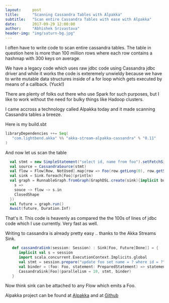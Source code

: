 ```yaml
---
layout:     post
title:      "Scanning Cassandra Tables with Alpakka"
subtitle:   "Scan entire Cassandra Tables with ease with Alpakka"
date:       2017-09-29 12:00:00
author:     "Abhishek Srivastava"
header-img: "img/saturn-bg.jpg"
---
```


I often have to write code to scan entire cassandra tables. The table in question here is more than 100 million rows where each row contains a hashmap with 300 keys on average.

We have a legacy code which uses raw jdbc code using Cassandra jdbc driver and while it works the code is exteremely unwieldy because we have to write mutable data structures inside of a for loop which gets executed by means of a callback. (Yuck!)

There are plenty of folks out there who use Spark for such purposes, but I like to work without the need for bulky things like Hadoop clusters. 

I came accross a technology called Alpakka today and it made scanning Cassandra tables a breeze.

Here is my build.sbt

```scala
libraryDependencies ++= Seq(
   "com.lightbend.akka" %% "akka-stream-alpakka-cassandra" % "0.11"
)

```

And now let us scan the table

```scala
  val stmt = new SimpleStatement("select id, name from foo").setFetchSize(100)
  val source = CassandraSource(stmt)
  val flow = Flow[Row, NotUsed].map{row => Foo(row.getLong(0), row.getString(1))}
  val sink = Sink.foreach[Foo](println)
  val graph = RunnableGraph.fromGraph(GraphDSL.create(sink){implicit builder => 
  	s => 
  	souce ~> flow ~> s.in
  	ClosedShape
  }) 
  val future = graph.run()
  Await(future, Duration.Inf)
```

That's it. This code is heavenly as compared the the 100s of lines of jdbc code which I use currently. Very fast as well.

Writing to cassandra is already pretty easy .. thanks to the Akka Streams Sink.

```scala
   def cassandraSink(session: Session) : Sink[Foo, Future[Done]] = {
      implicit val s = session
      import scala.concurrent.ExecutionContext.Implicits.global
      val stmt = session.prepare("update foo set name = ? where id = ?")
      val binder = (foo: Foo, statement: PreparedStatement) => statement.bind(foo.name, java.lang.Long.valueOf(foo.id))
      CassandraSink[Foo](parallelism = 10, stmt, binder)
   }

```

Now think sink can be attached to any Flow which emits a Foo.

Alpakka project can be found at [Alpakka](https://developer.lightbend.com/docs/alpakka/current/) and at [Github](https://github.com/akka/alpakka)